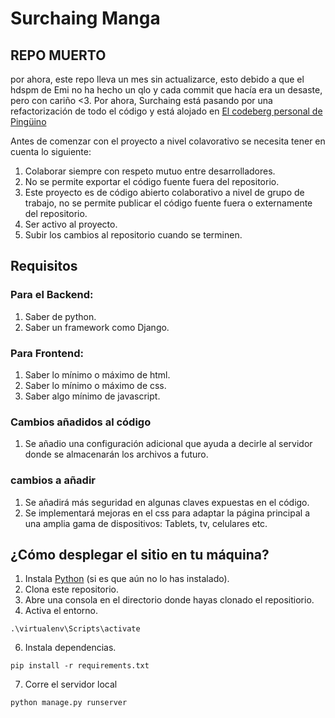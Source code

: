 # Surchaing Manga

## REPO MUERTO
por ahora, este repo lleva un mes sin actualizarce, esto debido a que el hdspm de Emi no ha hecho un qlo y cada commit que hacía era un desaste, pero con cariño <3.
Por ahora, Surchaing está pasando por una refactorización de todo el código y está alojado en [El codeberg personal de Pingüino](https://codeberg.org/Imnot_EdMateo/Surchaing-Manga)

Antes de comenzar con el proyecto a nivel colavorativo se necesita tener en cuenta lo siguiente:

1. Colaborar siempre con respeto mutuo entre desarrolladores.
2. No se permite exportar el código fuente fuera del repositorio.
3. Este proyecto es de código abierto colaborativo a nivel de grupo de trabajo, no se permite publicar el código fuente fuera o externamente 
del repositorio.
4. Ser activo al proyecto.
5. Subir los cambios al repositorio cuando se terminen.

## Requisitos

### Para el Backend:
1. Saber de python.
2. Saber un framework como Django.

### Para Frontend:
1. Saber lo mínimo o máximo de html.
2. Saber lo mínimo o máximo de css.
3. Saber algo mínimo de javascript.

### Cambios añadidos al código
1. Se añadio una configuración adicional que ayuda a decirle
al servidor donde se almacenarán los archivos a futuro.

### cambios a añadir
1. Se añadirá más seguridad en algunas claves expuestas
en el código.
2. Se implementará mejoras en el css para adaptar la página principal a una 
amplia gama de dispositivos: Tablets, tv, celulares etc.

## ¿Cómo desplegar el sitio en tu máquina?

1. Instala [Python](https://www.python.org/) (si es que aún no lo has instalado).
2. Clona este repositorio.
3. Abre una consola en el directorio donde hayas clonado el repositiorio.
4. Activa el entorno.
~~~
.\virtualenv\Scripts\activate
~~~
6. Instala dependencias.
~~~
pip install -r requirements.txt
~~~
7. Corre el servidor local
~~~
python manage.py runserver
~~~
